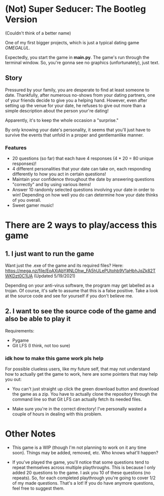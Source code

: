 # (Not) Super Seducer: The Bootleg Version
(Couldn't think of a better name)

One of my first bigger projects, which is just a typical dating game *OMEGALUL*.

Expectedly, you start the game in **main.py**. The game's run through the terminal window. So, you're gonna see no graphics (unfortunately), just text.

## Story
Pressured by your family, you are desperate to find at least someone to date.
Thankfully, after numerous no-shows from your dating partners, one of your friends decide to give you a helping hand.
However, even after setting up the venue for your date, he refuses to give out more than a simple description about the person your're dating!

Apparently, it's to keep the whole occasion a "surprise."

By only knowing your date's personality, it seems that you'll just have to survive the events that unfold in a proper and gentlemanlike manner.

### Features
- 20 questions (so far) that each have 4 responses (4 * 20 = 80 unique responses)!
- 4 different personalities that your date can take on, each responding differently to how you act in certain questions!
- Maintain your confidence throughout the date by answering questions "correctly" and by using various items!
- Answer 10 randomly selected questions involving your date in order to win! Depending on how well you do can determine how your date thinks of you overall.
- Sweet gamer music!

# There are 2 ways to play/access this game

## 1. I just want to run the game

Want just the .exe of the game and its required files? Here: https://mega.nz/file/EoAXiAbY#NLOhw_FA5hULePUtohb9V1aHbhJqZk82TWKDzt0C1UA (Updated 5/19/2021)

Depending on your anti-virus software, the program may get labelled as a trojan. Of course, it's safe to assume that this is a false positive. Take a look at the source code and see for yourself if you don't believe me.

## 2. I want to see the source code of the game and also be able to play it

Requirements:
- Pygame
- Git LFS (I think, not too sure)

### idk how to make this game work pls help
For possible clueless users, like my future self, that may not understand how to actually get the game to work, here are some pointers that may help you out:

- You can't just straight up click the green download button and download the game as a zip. You have to actually clone the repository through the command line so that Git LFS can actually fetch its needed files.

- Make sure you're in the correct directory! I've personally wasted a couple of hours in dealing with this problem.

# Other Notes
- This game is a WIP (though I'm not planning to work on it any time soon). Things may be added, removed, etc. Who knows what'll happen?

- If you've played the game, you'll notice that some questions tend to repeat themselves across multiple playthroughs. This is because I only added 20 questions to the game. I ask you 10 of these questions (no repeats). So, for each completed playthrough you're going to cover 1/2 of my made questions. That's a lot! If you do have anymore questions, feel free to suggest them.

